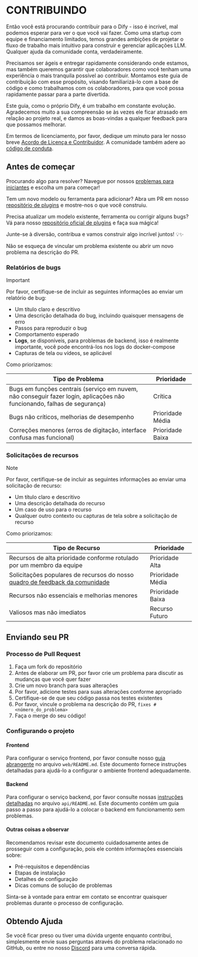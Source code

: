 # CONTRIBUINDO

Então você está procurando contribuir para o Dify - isso é incrível, mal podemos esperar para ver o que você vai fazer. Como uma startup com equipe e financiamento limitados, temos grandes ambições de projetar o fluxo de trabalho mais intuitivo para construir e gerenciar aplicações LLM. Qualquer ajuda da comunidade conta, verdadeiramente.

Precisamos ser ágeis e entregar rapidamente considerando onde estamos, mas também queremos garantir que colaboradores como você tenham uma experiência o mais tranquila possível ao contribuir. Montamos este guia de contribuição com esse propósito, visando familiarizá-lo com a base de código e como trabalhamos com os colaboradores, para que você possa rapidamente passar para a parte divertida.

Este guia, como o próprio Dify, é um trabalho em constante evolução. Agradecemos muito a sua compreensão se às vezes ele ficar atrasado em relação ao projeto real, e damos as boas-vindas a qualquer feedback para que possamos melhorar.

Em termos de licenciamento, por favor, dedique um minuto para ler nosso breve [Acordo de Licença e Contribuidor](./LICENSE). A comunidade também adere ao [código de conduta](https://github.com/langgenius/.github/blob/main/CODE_OF_CONDUCT.md).

## Antes de começar

Procurando algo para resolver? Navegue por nossos [problemas para iniciantes](https://github.com/langgenius/dify/issues?q=is%3Aissue%20state%3Aopen%20label%3A%22good%20first%20issue%22) e escolha um para começar!

Tem um novo modelo ou ferramenta para adicionar? Abra um PR em nosso [repositório de plugins](https://github.com/langgenius/dify-plugins) e mostre-nos o que você construiu.

Precisa atualizar um modelo existente, ferramenta ou corrigir alguns bugs? Vá para nosso [repositório oficial de plugins](https://github.com/langgenius/dify-official-plugins) e faça sua mágica!

Junte-se à diversão, contribua e vamos construir algo incrível juntos! 💡✨

Não se esqueça de vincular um problema existente ou abrir um novo problema na descrição do PR.

### Relatórios de bugs

> [!IMPORTANT]
> Por favor, certifique-se de incluir as seguintes informações ao enviar um relatório de bug:

- Um título claro e descritivo
- Uma descrição detalhada do bug, incluindo quaisquer mensagens de erro
- Passos para reproduzir o bug
- Comportamento esperado
- **Logs**, se disponíveis, para problemas de backend, isso é realmente importante, você pode encontrá-los nos logs do docker-compose
- Capturas de tela ou vídeos, se aplicável

Como priorizamos:

  | Tipo de Problema                                              | Prioridade      |
  | ------------------------------------------------------------ | --------------- |
  | Bugs em funções centrais (serviço em nuvem, não conseguir fazer login, aplicações não funcionando, falhas de segurança) | Crítica         |
  | Bugs não críticos, melhorias de desempenho                   | Prioridade Média |
  | Correções menores (erros de digitação, interface confusa mas funcional) | Prioridade Baixa |

### Solicitações de recursos

> [!NOTE]
> Por favor, certifique-se de incluir as seguintes informações ao enviar uma solicitação de recurso:

- Um título claro e descritivo
- Uma descrição detalhada do recurso
- Um caso de uso para o recurso
- Qualquer outro contexto ou capturas de tela sobre a solicitação de recurso

Como priorizamos:

  | Tipo de Recurso                                              | Prioridade      |
  | ------------------------------------------------------------ | --------------- |
  | Recursos de alta prioridade conforme rotulado por um membro da equipe | Prioridade Alta |
  | Solicitações populares de recursos do nosso [quadro de feedback da comunidade](https://github.com/langgenius/dify/discussions/categories/feedbacks) | Prioridade Média |
  | Recursos não essenciais e melhorias menores                  | Prioridade Baixa |
  | Valiosos mas não imediatos                                  | Recurso Futuro  |
## Enviando seu PR

### Processo de Pull Request

1. Faça um fork do repositório
2. Antes de elaborar um PR, por favor crie um problema para discutir as mudanças que você quer fazer
3. Crie um novo branch para suas alterações
4. Por favor, adicione testes para suas alterações conforme apropriado
5. Certifique-se de que seu código passa nos testes existentes
6. Por favor, vincule o problema na descrição do PR, `fixes #<número_do_problema>`
7. Faça o merge do seu código!
### Configurando o projeto

#### Frontend

Para configurar o serviço frontend, por favor consulte nosso [guia abrangente](https://github.com/langgenius/dify/blob/main/web/README.md) no arquivo `web/README.md`. Este documento fornece instruções detalhadas para ajudá-lo a configurar o ambiente frontend adequadamente.

#### Backend

Para configurar o serviço backend, por favor consulte nossas [instruções detalhadas](https://github.com/langgenius/dify/blob/main/api/README.md) no arquivo `api/README.md`. Este documento contém um guia passo a passo para ajudá-lo a colocar o backend em funcionamento sem problemas.

#### Outras coisas a observar

Recomendamos revisar este documento cuidadosamente antes de prosseguir com a configuração, pois ele contém informações essenciais sobre:
- Pré-requisitos e dependências
- Etapas de instalação
- Detalhes de configuração
- Dicas comuns de solução de problemas

Sinta-se à vontade para entrar em contato se encontrar quaisquer problemas durante o processo de configuração.
## Obtendo Ajuda

Se você ficar preso ou tiver uma dúvida urgente enquanto contribui, simplesmente envie suas perguntas através do problema relacionado no GitHub, ou entre no nosso [Discord](https://discord.gg/8Tpq4AcN9c) para uma conversa rápida. 